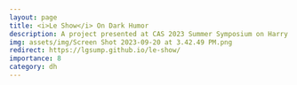 ```yaml
---
layout: page
title: <i>Le Show</i> On Dark Humor
description: A project presented at CAS 2023 Summer Symposium on Harry Shearer, Keynote delivered by Dr. Tanya Clement at Penn State
img: assets/img/Screen Shot 2023-09-20 at 3.42.49 PM.png
redirect: https://lgsump.github.io/le-show/
importance: 8
category: dh
---
```


